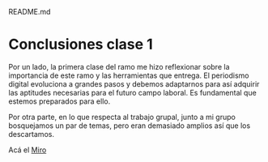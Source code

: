 README.md

# Conclusiones clase 1

Por un lado, la primera clase del ramo me hizo reflexionar sobre la importancia de este ramo y las herramientas que entrega. El periodismo digital evoluciona a grandes pasos y debemos adaptarnos para así adquirir las aptitudes necesarias para el futuro campo laboral. Es fundamental que estemos preparados para ello.

Por otra parte, en lo que respecta al trabajo grupal, junto a mi grupo bosquejamos un par de temas, pero eran demasiado amplios así que los descartamos. 

Acá el [Miro](https://miro.com/app/board/uXjVMuoRCF4=/)



